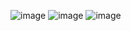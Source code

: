 ![image](https://user-images.githubusercontent.com/102230673/204110419-2c5ac665-329b-4bd7-81d7-4e0ef21cb778.png)
![image](https://user-images.githubusercontent.com/102230673/204110427-df56a45f-c432-42ee-9dc0-35c626d3508f.png)
![image](https://user-images.githubusercontent.com/102230673/204110454-da5d2659-b736-4d8e-9040-80d17ae9400f.png)
